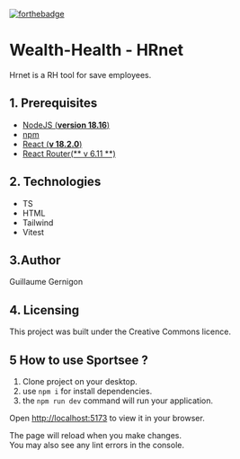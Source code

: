 [![forthebadge](https://forthebadge.com/images/badges/made-with-typescript.svg)](https://forthebadge.com)  

# Wealth-Health - HRnet

Hrnet is a RH tool for save employees.

## 1. Prerequisites

- [NodeJS (**version 18.16**)](https://nodejs.org/en/)
- [npm](https://www.npmjs.com/)
- [React (**v 18.2.0**)](https://fr.reactjs.org/)
- [React Router(** v 6.11 **)](https://reactrouter.com/en/main)

## 2. Technologies

- TS
- HTML
- Tailwind
- Vitest

## 3.Author

Guillaume Gernigon

## 4. Licensing

This project was built under the Creative Commons licence.

## 5 How to use Sportsee ?

1. Clone project on your desktop.
2. use `npm i` for install dependencies.
3. the `npm run dev` command will run your application.

Open [http://localhost:5173](http://localhost:5173) to view it in your browser.

The page will reload when you make changes.\
You may also see any lint errors in the console.

